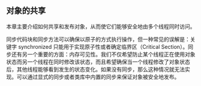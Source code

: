 ## 对象的共享 ##

本章主要介绍如何共享和发布对象，从而使它们能够安全地由多个线程同时访问。

同步代码块和同步方法可以确保以原子的方式执行操作，但一种常见的误解是：关键字 synchronized 只能用于实现原子性或者确定临界区（Critical Section）。同步还有另一个重要的方面：内存可见性。我们不仅希望防止某个线程正在使用对象状态而另一个线程在同时修改该状态，而且希望确保当一个线程修改了对象状态后，其他线程能够看到发生的状态变化。如果没有同步，那么这种情况就无法实现。可以通过显式的同步或者类库中内置的同步来保证对象被安全地发布。